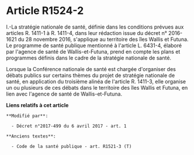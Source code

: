 # Article R1524-2

I.-La stratégie nationale de santé, définie dans les conditions prévues aux articles R. 1411-1 à R. 1411-4, dans leur
rédaction issue du décret n° 2016-1621 du 28 novembre 2016, s'applique au territoire des îles Wallis et Futuna. Le programme
de santé publique mentionné à l'article L. 6431-4, élaboré par l'agence de santé de Wallis-et-Futuna, prend en compte les
plans et programmes définis dans le cadre de la stratégie nationale de santé. 

Lorsque la Conférence nationale de santé est chargée d'organiser des débats publics sur certains thèmes du projet de
stratégie nationale de santé, en application du troisième alinéa de l'article R. 1411-3, elle organise un ou plusieurs de ces
débats dans le territoire des îles Wallis et Futuna, en lien avec l'agence de santé de Wallis-et-Futuna.

**Liens relatifs à cet article**

	**Modifié par**:

	  - Décret n°2017-499 du 6 avril 2017 - art. 1

	**Anciens textes**:

	  - Code de la santé publique - art. R1521-3 (T)
